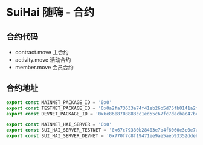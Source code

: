 # SuiHai 随嗨 - 合约

## 合约代码

 - contract.move 主合约
 - activity.move 活动合约
 - member.move 会员合约

## 合约地址

```ts
export const MAINNET_PACKAGE_ID = '0x0'
export const TESTNET_PACKAGE_ID = '0x0a2fa73633e74f41eb26b5d75fb0141a2fed94340df3c957ee797c4cb7f01849'
export const DEVNET_PACKAGE_ID = '0x6e86e8708883cc1ed55c67fc7dacbac47bc34e69f7d5d83d862f704abde7555c'

export const MAINNET_HAI_SERVER = '0x0'
export const SUI_HAI_SERVER_TESTNET = '0x67c79330b28403e7b4f6060e3c0e7ab6c7b0ee03bc4be5cb80aee1306a3ffd28'
export const SUI_HAI_SERVER_DEVNET = '0x770f7c8f19471ee9ae5aeb93352ddeb0ddeaa8fbfce0e94c52fd31b6d47eed87'
```